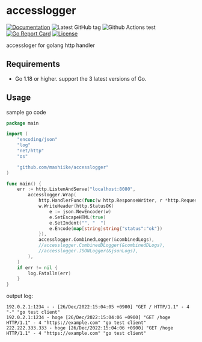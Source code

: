 # accesslogger


[![Documentation](https://godoc.org/github.com/mashiike/accesslogger?status.svg)](https://godoc.org/github.com/mashiike/accesslogger)
![Latest GitHub tag](https://img.shields.io/github/tag/mashiike/accesslogger.svg)
![Github Actions test](https://github.com/mashiike/accesslogger/workflows/Test/badge.svg?branch=main)
[![Go Report Card](https://goreportcard.com/badge/mashiike/accesslogger)](https://goreportcard.com/report/mashiike/accesslogger)
[![License](https://img.shields.io/badge/license-MIT-blue.svg)](https://github.com/mashiike/accesslogger/blob/master/LICENSE)

accessloger for golang http handler

## Requirements
  * Go 1.18 or higher. support the 3 latest versions of Go.

## Usage 

sample go code
```go
package main

import (
	"encoding/json"
	"log"
	"net/http"
	"os"

	"github.com/mashiike/accesslogger"
)

func main() {
	err := http.ListenAndServe("localhost:8080", 
		accesslogger.Wrap(
			http.HandlerFunc(func(w http.ResponseWriter, r *http.Request) {
			w.WriteHeader(http.StatusOK)
				e := json.NewEncoder(w)
				e.SetEscapeHTML(true)
				e.SetIndent("", "  ")
				e.Encode(map[string]string{"status":"ok"})
			}),
			accesslogger.CombinedLogger(&combinedLogs),
			//accesslogger.CombinedDLogger(&combinedDLogs),
			//accesslogger.JSONLogger(&jsonLogs),
        ),
	)
	if err != nil {
		log.Fatalln(err)
	}
}
```

output log:
```
192.0.2.1:1234 - - [26/Dec/2022:15:04:05 +0900] "GET / HTTP/1.1" - 4 "-" "go test client"
192.0.2.1:1234 - hoge [26/Dec/2022:15:04:06 +0900] "GET /hoge HTTP/1.1" - 4 "https://example.com" "go test client"
222.222.333.333 - hoge [26/Dec/2022:15:04:06 +0900] "GET /hoge HTTP/1.1" - 4 "https://example.com" "go test client"
```
